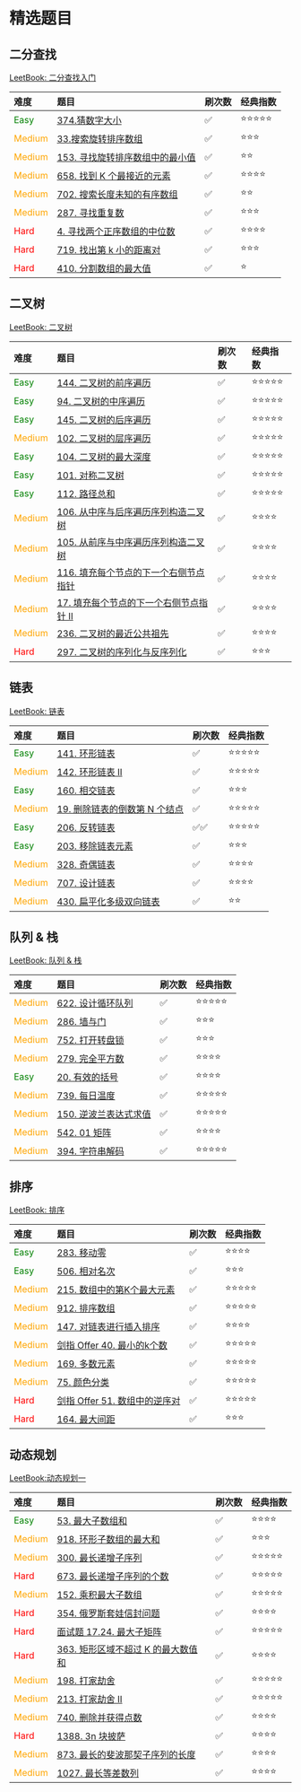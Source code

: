 # 精选题目


<!--more-->

## 二分查找

[LeetBook: 二分查找入门](https://leetcode-cn.com/study-plan/binary-search/)

| 难度                               | 题目                                                                                             | 刷次数 | 经典指数  |
|:-------------------------------- |:---------------------------------------------------------------------------------------------- |:--- |:----- |
| <font color=green>Easy</font>    | [374.猜数字大小](https://leetcode-cn.com/problems/guess-number-higher-or-lower/)                    | ✅   | ⭐⭐⭐⭐⭐ |
| <font color=orange>Medium</font> | [33.搜索旋转排序数组](https://leetcode-cn.com/problems/search-in-rotated-sorted-array/)                | ✅   | ⭐⭐⭐   |
| <font color=orange>Medium</font> | [153. 寻找旋转排序数组中的最小值](https://leetcode-cn.com/problems/find-minimum-in-rotated-sorted-array/)   | ✅   | ⭐⭐    |
| <font color=orange>Medium</font> | [658. 找到 K 个最接近的元素](https://leetcode-cn.com/problems/find-k-closest-elements/)                 | ✅   | ⭐⭐⭐⭐  |
| <font color=orange>Medium</font> | [702. 搜索长度未知的有序数组](https://leetcode-cn.com/problems/search-in-a-sorted-array-of-unknown-size/) | ✅   | ⭐⭐    |
| <font color=orange>Medium</font> | [287. 寻找重复数](https://leetcode-cn.com/problems/find-the-duplicate-number/)                      | ✅   | ⭐⭐⭐   |
| <font color=red>Hard</font>      | [4. 寻找两个正序数组的中位数](https://leetcode-cn.com/problems/median-of-two-sorted-arrays/)               | ✅   | ⭐⭐⭐⭐  |
| <font color=red>Hard</font>      | [719. 找出第 k 小的距离对](https://leetcode-cn.com/problems/find-k-th-smallest-pair-distance/)         | ✅   | ⭐⭐⭐   |
| <font color=red>Hard</font>      | [410. 分割数组的最大值](https://leetcode-cn.com/problems/split-array-largest-sum/)                     | ✅   | ⭐     |

## 二叉树

[LeetBook: 二叉树](https://leetcode-cn.com/leetbook/detail/data-structure-binary-tree/)

| 难度                               | 题目                                                                                                               | 刷次数 | 经典指数  |
|:-------------------------------- |:---------------------------------------------------------------------------------------------------------------- |:--- |:----- |
| <font color=green>Easy</font>    | [144. 二叉树的前序遍历](https://leetcode.cn/problems/binary-tree-preorder-traversal/)                                    | ✅   | ⭐⭐⭐⭐⭐ |
| <font color=green>Easy</font>    | [94. 二叉树的中序遍历](https://leetcode.cn/problems/binary-tree-inorder-traversal/)                                      | ✅   | ⭐⭐⭐⭐⭐ |
| <font color=green>Easy</font>    | [145. 二叉树的后序遍历](https://leetcode.cn/problems/binary-tree-postorder-traversal/)                                   | ✅   | ⭐⭐⭐⭐⭐ |
| <font color=orange>Medium</font> | [102. 二叉树的层序遍历](https://leetcode.cn/problems/binary-tree-level-order-traversal/)                                 | ✅   | ⭐⭐⭐⭐⭐ |
| <font color=green>Easy</font>    | [104. 二叉树的最大深度](https://leetcode.cn/problems/maximum-depth-of-binary-tree/)                                      | ✅   | ⭐⭐⭐⭐⭐ |
| <font color=green>Easy</font>    | [101. 对称二叉树](https://leetcode.cn/problems/symmetric-tree/)                                                       | ✅   | ⭐⭐⭐⭐⭐ |
| <font color=green>Easy</font>    | [112. 路径总和](https://leetcode.cn/problems/path-sum/)                                                              | ✅   | ⭐⭐⭐⭐⭐ |
| <font color=orange>Medium</font> | [106. 从中序与后序遍历序列构造二叉树](https://leetcode.cn/problems/construct-binary-tree-from-inorder-and-postorder-traversal/) | ✅   | ⭐⭐⭐⭐  |
| <font color=orange>Medium</font> | [105. 从前序与中序遍历序列构造二叉树](https://leetcode.cn/problems/construct-binary-tree-from-preorder-and-inorder-traversal/)  | ✅   | ⭐⭐⭐⭐  |
| <font color=orange>Medium</font> | [116. 填充每个节点的下一个右侧节点指针](https://leetcode.cn/problems/populating-next-right-pointers-in-each-node/)               | ✅   | ⭐⭐⭐⭐  |
| <font color=orange>Medium</font> | [17. 填充每个节点的下一个右侧节点指针 II](https://leetcode.cn/problems/populating-next-right-pointers-in-each-node-ii/)          | ✅   | ⭐⭐⭐⭐  |
| <font color=orange>Medium</font> | [236. 二叉树的最近公共祖先](https://leetcode.cn/problems/lowest-common-ancestor-of-a-binary-tree/)                         | ✅   | ⭐⭐⭐⭐  |
| <font color=red>Hard</font>      | [297. 二叉树的序列化与反序列化](https://leetcode.cn/problems/serialize-and-deserialize-binary-tree/)                         | ✅   | ⭐⭐⭐   |

## 链表

[LeetBook: 链表](https://leetcode-cn.com/leetbook/detail/linked-list/)

| 难度                               | 题目                                                                                          | 刷次数 | 经典指数  |
|:-------------------------------- |:------------------------------------------------------------------------------------------- |:--- |:----- |
| <font color=green>Easy</font>    | [141. 环形链表](https://leetcode-cn.com/problems/linked-list-cycle/)                            | ✅   | ⭐⭐⭐⭐⭐ |
| <font color=orange>Medium</font> | [142. 环形链表 II](https://leetcode-cn.com/problems/linked-list-cycle-ii/)                      | ✅   | ⭐⭐⭐⭐⭐ |
| <font color=green>Easy</font>    | [160. 相交链表](https://leetcode-cn.com/problems/intersection-of-two-linked-lists/)             | ✅   | ⭐⭐⭐   |
| <font color=orange>Medium</font> | [19. 删除链表的倒数第 N 个结点](https://leetcode-cn.com/problems/remove-nth-node-from-end-of-list/)    | ✅   | ⭐⭐⭐⭐⭐ |
| <font color=green>Easy</font>    | [206. 反转链表](https://leetcode-cn.com/problems/reverse-linked-list/)                          | ✅✅  | ⭐⭐⭐⭐⭐ |
| <font color=green>Easy</font>    | [203. 移除链表元素](https://leetcode-cn.com/problems/remove-linked-list-elements/)                | ✅   | ⭐⭐⭐   |
| <font color=orange>Medium</font> | [328. 奇偶链表](https://leetcode-cn.com/problems/odd-even-linked-list/)                         | ✅   | ⭐⭐⭐⭐  |
| <font color=orange>Medium</font> | [707. 设计链表](https://leetcode-cn.com/problems/design-linked-list/)                           | ✅   | ⭐⭐⭐⭐  |
| <font color=orange>Medium</font> | [430. 扁平化多级双向链表](https://leetcode-cn.com/problems/flatten-a-multilevel-doubly-linked-list/) | ✅   | ⭐⭐    |

## 队列 & 栈

[LeetBook: 队列 & 栈](https://leetcode-cn.com/leetbook/detail/queue-stack/)

| 难度                               | 题目                                                                                  | 刷次数 | 经典指数  |
|:-------------------------------- |:----------------------------------------------------------------------------------- |:--- |:----- |
| <font color=orange>Medium</font> | [622. 设计循环队列](https://leetcode-cn.com/problems/design-circular-queue/solution/)     | ✅   | ⭐⭐⭐⭐⭐ |
| <font color=orange>Medium</font> | [286. 墙与门](https://leetcode-cn.com/problems/walls-and-gates/)                       | ✅   | ⭐⭐⭐   |
| <font color=orange>Medium</font> | [752. 打开转盘锁](https://leetcode-cn.com/problems/open-the-lock/)                       | ✅   | ⭐⭐⭐   |
| <font color=orange>Medium</font> | [279. 完全平方数](https://leetcode-cn.com/problems/perfect-squares/)                     | ✅   | ⭐⭐⭐⭐  |
| <font color=green>Easy</font>    | [20. 有效的括号](https://leetcode-cn.com/problems/valid-parentheses/)                    | ✅   | ⭐⭐⭐⭐  |
| <font color=orange>Medium</font> | [739. 每日温度](https://leetcode-cn.com/problems/daily-temperatures/)                   | ✅   | ⭐⭐⭐⭐⭐ |
| <font color=orange>Medium</font> | [150. 逆波兰表达式求值](https://leetcode-cn.com/problems/evaluate-reverse-polish-notation/) | ✅   | ⭐⭐⭐⭐⭐ |
| <font color=orange>Medium</font> | [542. 01 矩阵](https://leetcode-cn.com/problems/01-matrix/)                           | ✅   | ⭐⭐⭐⭐  |
| <font color=orange>Medium</font> | [394. 字符串解码](https://leetcode-cn.com/problems/decode-string/)                       | ✅   | ⭐⭐⭐⭐⭐ |

## 排序

[LeetBook: 排序](https://leetcode.cn/leetbook/detail/sort-algorithms/)

| 难度                               | 题目                                                                                   | 刷次数 | 经典指数  |
|:-------------------------------- |:------------------------------------------------------------------------------------ |:--- |:----- |
| <font color=green>Easy</font>    | [283. 移动零](https://leetcode.cn/problems/move-zeroes/)                                | ✅   | ⭐⭐⭐⭐  |
| <font color=green>Easy</font>    | [506. 相对名次](https://leetcode.cn/problems/relative-ranks/)                            | ✅   | ⭐⭐⭐   |
| <font color=orange>Medium</font> | [215. 数组中的第K个最大元素](https://leetcode.cn/problems/kth-largest-element-in-an-array/)    | ✅   | ⭐⭐⭐⭐⭐ |
| <font color=orange>Medium</font> | [912. 排序数组](https://leetcode.cn/problems/sort-an-array/)                             | ✅   | ⭐⭐⭐⭐⭐ |
| <font color=orange>Medium</font> | [147. 对链表进行插入排序](https://leetcode.cn/problems/insertion-sort-list/)                  | ✅   | ⭐⭐⭐⭐  |
| <font color=orange>Medium</font> | [剑指 Offer 40. 最小的k个数](https://leetcode.cn/problems/zui-xiao-de-kge-shu-lcof/)        | ✅   | ⭐⭐⭐⭐⭐ |
| <font color=orange>Medium</font> | [169. 多数元素](https://leetcode.cn/problems/majority-element/)                          | ✅   | ⭐⭐⭐⭐⭐ |
| <font color=orange>Medium</font> | [75. 颜色分类](https://leetcode.cn/problems/sort-colors/)                                | ✅   | ⭐⭐⭐⭐⭐ |
| <font color=red>Hard</font>      | [剑指 Offer 51. 数组中的逆序对](https://leetcode.cn/problems/shu-zu-zhong-de-ni-xu-dui-lcof/) | ✅   | ⭐⭐⭐⭐⭐ |
| <font color=red>Hard</font>      | [164. 最大间距](https://leetcode.cn/problems/maximum-gap/)                               | ✅   | ⭐⭐⭐   |

## 动态规划

[LeetBook:动态规划一](https://leetcode.cn/leetbook/detail/dynamic-programming-1-plus/)

| 难度                               | 题目                                                                                           | 刷次数 | 经典指数  |
|:-------------------------------- |:-------------------------------------------------------------------------------------------- |:--- |:----- |
| <font color=green>Easy</font>    | [53. 最大子数组和](https://leetcode.cn/problems/maximum-subarray/)                                 | ✅   | ⭐⭐⭐⭐  |
| <font color=orange>Medium</font> | [918. 环形子数组的最大和](https://leetcode.cn/problems/maximum-sum-circular-subarray/)                | ✅   | ⭐⭐⭐   |
| <font color=orange>Medium</font> | [300. 最长递增子序列](https://leetcode.cn/problems/longest-increasing-subsequence/)                 | ✅   | ⭐⭐⭐⭐⭐ |
| <font color=red>Hard</font>      | [673. 最长递增子序列的个数](https://leetcode.cn/problems/number-of-longest-increasing-subsequence/)    | ✅   | ⭐⭐⭐⭐⭐ |
| <font color=orange>Medium</font> | [152. 乘积最大子数组](https://leetcode.cn/problems/maximum-product-subarray/)                       | ✅   | ⭐⭐⭐⭐⭐ |
| <font color=red>Hard</font>      | [354. 俄罗斯套娃信封问题](https://leetcode.cn/problems/russian-doll-envelopes/)                       | ✅   | ⭐⭐⭐⭐  |
| <font color=red>Hard</font>      | [面试题 17.24. 最大子矩阵](https://leetcode.cn/problems/max-submatrix-lcci/)                         | ✅   | ⭐⭐⭐⭐⭐ |
| <font color=red>Hard</font>      | [363. 矩形区域不超过 K 的最大数值和](https://leetcode.cn/problems/max-sum-of-rectangle-no-larger-than-k/) | ✅   | ⭐⭐⭐⭐  |
| <font color=orange>Medium</font> | [198. 打家劫舍](https://leetcode.cn/problems/house-robber/)                                      | ✅   | ⭐⭐⭐⭐⭐ |
| <font color=orange>Medium</font> | [213. 打家劫舍 II](https://leetcode.cn/problems/house-robber-ii/)                                | ✅   | ⭐⭐⭐⭐⭐ |
| <font color=orange>Medium</font> | [740. 删除并获得点数](https://leetcode.cn/problems/delete-and-earn/)                                | ✅   | ⭐⭐⭐⭐  |
| <font color=red>Hard</font>      | [1388. 3n 块披萨](https://leetcode.cn/problems/pizza-with-3n-slices/)                           | ✅   | ⭐⭐⭐⭐  |
| <font color=orange>Medium</font> | [873. 最长的斐波那契子序列的长度](https://leetcode.cn/problems/length-of-longest-fibonacci-subsequence/)  | ✅   | ⭐⭐⭐⭐  |
| <font color=orange>Medium</font> | [1027. 最长等差数列](https://leetcode.cn/problems/longest-arithmetic-subsequence/)                 | ✅   | ⭐⭐⭐⭐  |

